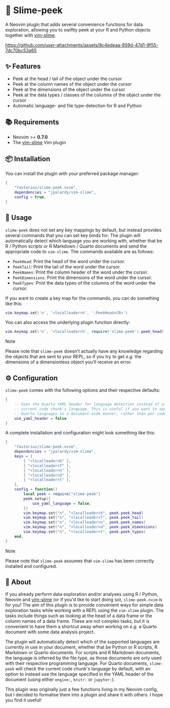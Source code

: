 # 👀 Slime-peek

A Neovim plugin that adds several convenience functions for data exploration,
allowing you to swiftly peek at your R and Python objects together with
[vim-slime](https://github.com/jpalardy/vim-slime).

https://github.com/user-attachments/assets/8c4edeaa-859d-47d1-9f55-7dc70bc53a65

## ✨ Features

- Peek at the head / tail of the object under the cursor
- Peek at the column names of the object under the cursor
- Peek at the dimensions of the object under the cursor
- Peek at the data types / classes of the columns of the object under the cursor
- Automatic language- and file type-detection for R and Python

## 📚 Requirements

- Neovim >= **0.7.0**
- The [vim-slime](https://github.com/jpalardy/vim-slime) Vim plugin

## 📦 Installation

You can install the plugin with your preferred package manager:

```lua
{
    "fasterius/slime-peek.nvim",
    dependencies = "jpalardy/vim-slime",
    config = true,
}
```

## 🚀 Usage

`slime-peek` does not set any key mappings by default, but instead provides
several commands that you can set key binds for: The plugin will automatically
detect which language you are working with, whether that be R / Python scripts
or R Markdown / Quarto documents and send the appropriate code to `vim-slime`.
The commands available are as follows:

- `PeekHead`: Print the head of the word under the cursor.
- `PeekTail`: Print the tail of the word under the cursor.
- `PeekNames`: Print the column header of the word under the cursor.
- `PeekDimensions`: Print the dimensions of the word under the cursor.
- `PeekTypes`: Print the data types of the columns of the word under the cursor.

If you want to create a key map for the commands, you can do something like
this:

```lua
vim.keymap.set('n', '<localleader>h', ':PeekHead<CR>')
```

You can also access the underlying plugin function directly:

```lua
vim.keymap.set('n', '<localleader>h', require('slime-peek').peek_head)
```

> [!NOTE]
> Please note that `slime-peek` doesn't actually have any knowledge regarding
> the objects that are sent to your REPL, so if you try to get _e.g._ the
> dimensions of a dimensionless object you'll receive an error.

## ⚙️ Configuration

`slime-peek` comes with the following options and their respective defaults:

```lua
{
    -- Uses the Quarto YAML header for language detection instead of using the
    -- current code chunk's language. This is useful if you want to specify
    -- Quarto languages in a document-wide manner, rather than per code chunk.
    use_yaml_header = false
}
```

A complete installation and configuration might look something like this:

```lua
{
    "fasterius/slime-peek.nvim",
    dependencies = "jpalardy/vim-slime",
    keys = {
        { "<localleader>h" },
        { "<localleader>T" },
        { "<localleader>n" },
        { "<localleader>d" },
        { "<localleader>t" },
    },
    config = function()
        local peek = require("slime-peek")
        peek.setup({
            use_yaml_language = false,
        })
        vim.keymap.set("n", "<localleader>h", peek.peek_head)
        vim.keymap.set("n", "<localleader>T", peek.peek_tail)
        vim.keymap.set("n", "<localleader>n", peek.peek_names)
        vim.keymap.set("n", "<localleader>d", peek.peek_dimensions)
        vim.keymap.set("n", "<localleader>t", peek.peek_types)
    end,
}
```

> [!NOTE]
> Please note that `slime-peek` assumes that `vim-slime` has been correctly
> installed and configured.

## 📕 About

If you already perform data exploration and/or analyses using R / Python, Neovim
and [vim-slime](https://github.com/jpalardy/vim-slime) (or if you'd like to
start doing so), `slime-peek.nvim` is for you! The aim of this plugin is to
provide convenient ways for simple data exploration tasks while working with a
REPL using the `vim-slime` plugin. The tasks include things such as looking at
the head of a data frame or the column names of a data frame. These are not
complex tasks, but it is convenient to have them a shortcut away when working on
_e.g._ a Quarto document with some data analysis project.

The plugin will automatically detect which of the supported languages are
currently in use in your document, whether that be Python or R scripts, R
Markdown or Quarto documents. For scripts and R Markdown documents, the language
is inferred by the file type, as those documents are only used with their
respective programming language. For Quarto documents, `slime-peek` will check
the current code chunk's language by default, with an option to instead use the
language specified in the YAML header of the document (using either `engine:`,
`knitr:` or `jupyter:`).

This plugin was originally just a few functions living in my Neovim config, but
I decided to formalise them into a plugin and share it with others. I hope you
find it useful!
